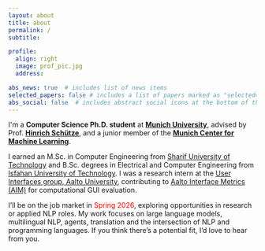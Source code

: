```yaml
---
layout: about
title: about
permalink: /
subtitle:

profile:
  align: right
  image: prof_pic.jpg
  address:

abs_news: true  # includes list of news items
selected_papers: false # includes a list of papers marked as "selected={true}"
abs_social: false  # includes abstract social icons at the bottom of the page
---
```


I'm a <b>Computer Science Ph.D. student</b> at [<b>Munich University</b>](https://cis.lmu.de), advised by Prof. [<b>Hinrich Schütze</b>](https://scholar.google.com/citations?user=qIL9dWUAAAAJ), and a junior member of the [<b>Munich Center for Machine Learning</b>](https://mcml.ai).  

I earned an M.Sc. in Computer Engineering from [Sharif University of Technology](https://en.sharif.edu/)  and B.Sc. degrees in Electrical and Computer Engineering from [Isfahan University of Technology](http://english.iut.ac.ir/). I was a research intern at the [User Interfaces group, Aalto University](http://userinterfaces.aalto.fi/), contributing to [Aalto Interface Metrics (AIM)](https://github.com/aalto-ui/aim) for computational GUI evaluation.


<p>
  I’ll be on the job market in <span style="color:red;">Spring 2026</span>, exploring opportunities in research or applied NLP roles.  
  My work focuses on large language models, multilingual NLP, agents, translation and the intersection of NLP and programming languages.
  If you think there’s a potential fit, I’d love to hear from you.
</p>